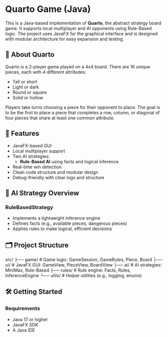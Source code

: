 # Quarto Game (Java)

This is a Java-based implementation of **Quarto**, the abstract strategy board game. It supports local multiplayer and AI opponents using Rule-Based logic. The project uses JavaFX for the graphical interface and is designed with modular architecture for easy expansion and testing.

## 🧠 About Quarto

Quarto is a 2-player game played on a 4x4 board. There are 16 unique pieces, each with 4 different attributes:
- Tall or short
- Light or dark
- Round or square
- Solid or hollow

Players take turns choosing a piece for their opponent to place. The goal is to be the first to place a piece that completes a row, column, or diagonal of four pieces that share at least one common attribute.

## 🚀 Features

- JavaFX-based GUI
- Local multiplayer support
- Two AI strategies:
  - **Rule-Based AI** using facts and logical inference
- Real-time win detection
- Clean code structure and modular design
- Debug-friendly with clear logs and structure

## 🧠 AI Strategy Overview

### RuleBasedStrategy
- Implements a lightweight inference engine
- Defines facts (e.g., available pieces, dangerous pieces)
- Applies rules to make logical, efficient decisions

## 🗂️ Project Structure
src/
├── game/             # Game logic: GameSession, GameRules, Piece, Board
├── ui/               # JavaFX GUI: GameView, PieceView, BoardView
├── ai/               # AI strategies: MiniMax, Rule-Based
├── rules/            # Rule engine: Facts, Rules, InferenceEngine
└── utils/            # Helper utilities (e.g., logging, enums)
## 🛠️ Getting Started

### Requirements
- Java 17 or higher
- JavaFX SDK
- A Java IDE
